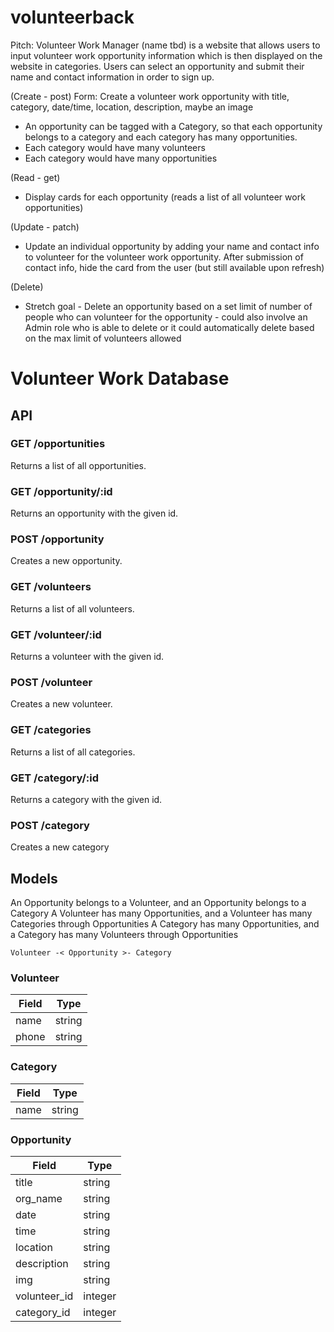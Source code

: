 # volunteerback

Pitch: Volunteer Work Manager (name tbd) is a website that allows users to input volunteer work opportunity information which is then displayed on the website in categories. Users can select an opportunity and submit their name and contact information in order to sign up. 

(Create - post) Form: Create a volunteer work opportunity with title, category, date/time, location, description, maybe an image
  - An opportunity can be tagged with a Category, so that each opportunity belongs to a category and each category has many opportunities.
  - Each category would have many volunteers
  - Each category would have many opportunities

(Read - get)
  - Display cards for each opportunity (reads a list of all volunteer work opportunities)

(Update - patch)
  - Update an individual opportunity by adding your name and contact info to volunteer for the volunteer work opportunity. After submission of contact info, hide       the card from the user (but still available upon refresh)

(Delete)
  - Stretch goal - Delete an opportunity based on a set limit of number of people who can volunteer for the opportunity - could also involve an Admin role who is     able to delete or it could automatically delete based on the max limit of volunteers allowed


  # Volunteer Work Database

  ## API

  ### GET /opportunities

  Returns a list of all opportunities.

  ### GET /opportunity/:id

  Returns an opportunity with the given id.

  ### POST /opportunity

  Creates a new opportunity.

  ### GET /volunteers

  Returns a list of all volunteers.

  ### GET /volunteer/:id

  Returns a volunteer with the given id.

  ### POST /volunteer

  Creates a new volunteer.

  ### GET /categories

  Returns a list of all categories.

  ### GET /category/:id

  Returns a category with the given id.

  ### POST /category

  Creates a new category

  ## Models
  
  An Opportunity belongs to a Volunteer, and an Opportunity belongs to a Category
  A Volunteer has many Opportunities, and a Volunteer has many Categories through Opportunities
  A Category has many Opportunities, and a Category has many Volunteers through Opportunities

  ` Volunteer -< Opportunity >- Category `

  ### Volunteer

  | Field | Type   |
  | ----- | -----  | 
  | name  | string |
  | phone | string |


  ### Category

  | Field | Type   |
  | ----- | -----  | 
  | name  | string |

  
  ### Opportunity

  | Field        | Type   |
  | -----        | -----  | 
  | title        | string | 
  | org_name     | string |
  | date         | string | 
  | time         | string | 
  | location     | string | 
  | description  | string | 
  | img          | string | 
  | volunteer_id | integer| 
  | category_id  | integer| 

